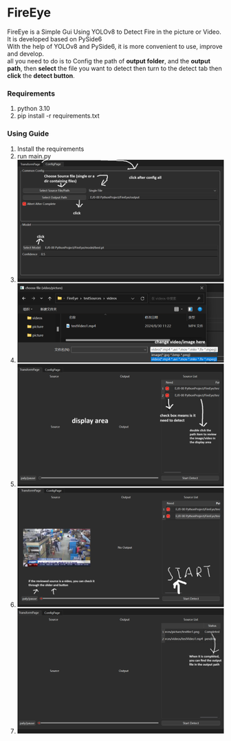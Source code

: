 # FireEye
FireEye is a Simple Gui Using YOLOv8 to Detect Fire in the picture or Video.\
It is developed based on PySide6\
With the help of YOLOv8 and PySide6, it is more convenient to use, improve and develop.\
all you need to do is to Config the path of __output folder__, and the __output path__, then __select__ the file you want to detect 
then turn to the detect tab then __click__ the __detect button__.

### Requirements

1. python 3.10
2. pip install -r requirements.txt

### Using Guide

1. Install the requirements
2. run main.py
3. ![img1](assets/img1.png)
4. ![img1](assets/img2.png)
5. ![img1](assets/img3.png)
6. ![img1](assets/img4.png)
7. ![img1](assets/img5.png)
